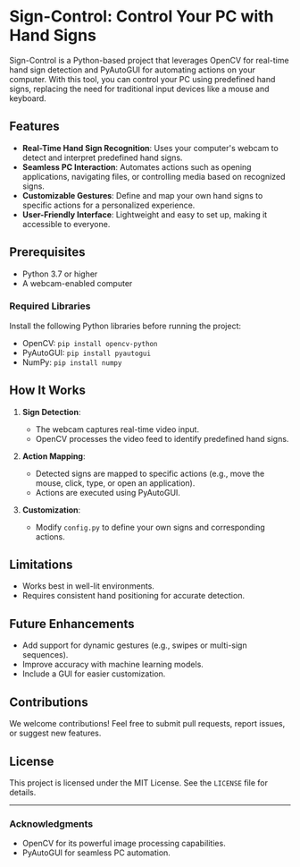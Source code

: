 # Sign-Control: Control Your PC with Hand Signs

Sign-Control is a Python-based project that leverages OpenCV for real-time hand sign detection and PyAutoGUI for automating actions on your computer. With this tool, you can control your PC using predefined hand signs, replacing the need for traditional input devices like a mouse and keyboard.

## Features

- **Real-Time Hand Sign Recognition**: Uses your computer's webcam to detect and interpret predefined hand signs.
- **Seamless PC Interaction**: Automates actions such as opening applications, navigating files, or controlling media based on recognized signs.
- **Customizable Gestures**: Define and map your own hand signs to specific actions for a personalized experience.
- **User-Friendly Interface**: Lightweight and easy to set up, making it accessible to everyone.

## Prerequisites

- Python 3.7 or higher
- A webcam-enabled computer

### Required Libraries

Install the following Python libraries before running the project:

- OpenCV: `pip install opencv-python`
- PyAutoGUI: `pip install pyautogui`
- NumPy: `pip install numpy`


## How It Works

1. **Sign Detection**:
   - The webcam captures real-time video input.
   - OpenCV processes the video feed to identify predefined hand signs.

2. **Action Mapping**:
   - Detected signs are mapped to specific actions (e.g., move the mouse, click, type, or open an application).
   - Actions are executed using PyAutoGUI.

3. **Customization**:
   - Modify `config.py` to define your own signs and corresponding actions.

## Limitations

- Works best in well-lit environments.
- Requires consistent hand positioning for accurate detection.

## Future Enhancements

- Add support for dynamic gestures (e.g., swipes or multi-sign sequences).
- Improve accuracy with machine learning models.
- Include a GUI for easier customization.

## Contributions

We welcome contributions! Feel free to submit pull requests, report issues, or suggest new features.

## License

This project is licensed under the MIT License. See the `LICENSE` file for details.

---

### Acknowledgments

- OpenCV for its powerful image processing capabilities.
- PyAutoGUI for seamless PC automation.

